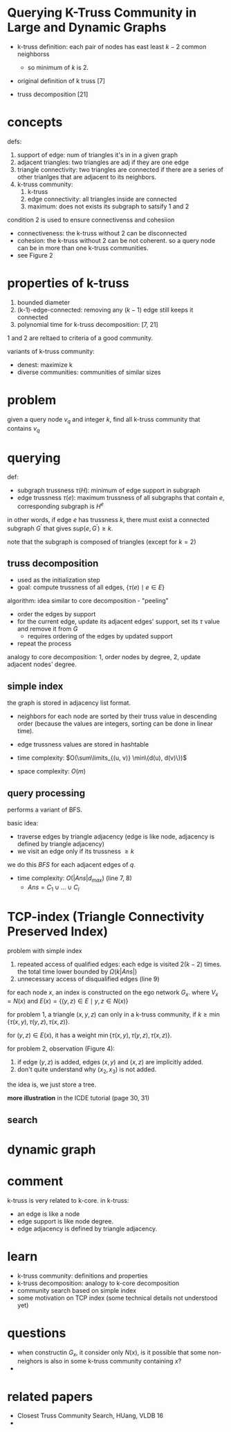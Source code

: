 # Querying K-Truss Community in Large and Dynamic Graphs

- k-truss definition: each pair of nodes has east least $`k-2`$ common neighborss
  - so minimum of $`k`$ is 2. 

- original definition of k truss [7]
- truss decomposition [21]


# concepts

defs:

1. support of edge: num of triangles it's in in a given graph
2. adjacent triangles: two triangles are adj if they are one edge
3. triangle connectivity: two triangles are connected if there are a series of other trianlges that are adjacent to its neighbors. 
4. k-truss community: 
   1. k-truss
   2. edge connectivity: all triangles inside are connected
   3. maximum: does not exists its subgraph to satsify 1 and 2

condition 2 is used to ensure connectivenss and cohesiion

- connectiveness: the k-truss without 2 can be disconnected
- cohesion: the k-truss without 2 can be not coherent. so a query node can be in more than one k-truss communities. 
- see Figure 2

# properties of k-truss

1. bounded diameter
2. (k-1)-edge-connected: removing any $`(k-1)`$ edge still keeps it connected
3. polynomial time for k-truss decomposition: [7, 21]

1 and 2 are reltaed to criteria of a good community.

variants of k-truss community:

- denest: maximize k
- diverse communities: communities of similar sizes

# problem

given a query node $`v_q`$ and integer $`k`$, find all k-truss community that contains $`v_q`$

# querying

def:

- subgraph trussness $`\tau(H)`$: minimum of edge support in subgraph
- edge trussness $`\tau(e)`$: maximum trussness of all subgraphs that contain $`e`$, corresponding subgraph is $`H^e`$

in other words, if edge $`e`$ has trussness $`k`$, there must exist a connected subgraph $`G^{'}`$ that gives $`sup(e, G^{'}) \ge k`$. 

note that the subgraph is composed of triangles (except for $`k=2`$)

## truss decomposition

- used as the initialization step
- goal: compute trussness of all edges, $`\{\tau(e) \mid e \in E \}`$

algorithm: idea similar to core decomposition - "peeling"
  - order the edges by support
  - for the current edge, update its adjacent edges' support, set its $`\tau`$ value and remove it from $`G`$
    - requires ordering of the edges by updated support
  - repeat the process

analogy to core decomposition: 1, order nodes by degree, 2, update adjacent nodes' degree.

## simple index

the graph is stored in adjacency list format. 

- neighbors for each node are sorted by their truss value in descending order (because the values are integers, sorting can be done in linear time). 
- edge trussness values are stored in hashtable

- time complexity: $`O(\sum\limits_{(u, v)} \min\{d(u), d(v)\})`$
- space complexity: $`O(m)`$

## query processing

performs a variant of BFS. 

basic idea:

- traverse edges by triangle adjacency (edge is like node, adjacency is defined by triangle adjacency)
- we visit an edge only if its trussness $`\ge k`$

we do this $`BFS`$ for each adjacent edges of $`q`$. 

- time complexity: $`O(|Ans| d_{max})`$ (line 7, 8)
  - $`Ans = C_1 \cup \ldots \cup C_l`$

# TCP-index (Triangle Connectivity Preserved Index)


problem with simple index

1. repeated access of qualified edges: each edge is visited $`2(k-2)`$ times. the total time lower bounded by $`\Omega(k|Ans|)`$
2. unnecessary access of disqualified edges (line 9)


for each node $`x`$, an index is constructed on the ego network $`G_x`$. where $`V_x=N(x)`$ and $`E(x) = \{(y,z) \in E \mid y, z \in N(x)\}`$


for problem 1, a triangle $`(x, y, z)`$ can only in a k-truss community, if $`k \ge \min\{\tau(x, y), \tau(y, z), \tau(x, z)\}`$. 

for $`(y, z) \in E(x)`$, it has a weight $`\min\{\tau(x, y), \tau(y, z), \tau(x, z)\}`$. 

for problem 2, observation (Figure 4):

1. if edge $`(y, z)`$ is added, edges $`(x, y)`$ and $`(x, z)`$ are implicitly added. 
2. don't quite understand why $`(x_2, x_3)`$ is not added. 

the idea is, we just store a tree. 

**more illustration** in the ICDE tutorial (page 30, 31)


## search

# dynamic graph


# comment

k-truss is very related to k-core. in k-truss:

- an edge is like a node
- edge support is like node degree. 
- edge adjacency is defined by triangle adjacency. 

# learn

- k-truss community: definitions and properties
- k-truss decomposition: analogy to k-core decomposition
- community search based on simple index
- some motivation on TCP index (some technical details not understood yet)


# questions

- when constructin $`G_x`$,  it consider only $`N(x)`$, is it possible that some non-neighors is also in some k-truss community containing $`x`$?
- 



# related papers

- Closest Truss Community Search, HUang, VLDB 16
- 